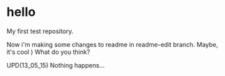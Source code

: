 # hello
My first test repository.

Now i'm making some changes to readme in readme-edit branch. Maybe, it's cool )
What do you think?

UPD(13_05_15)
Nothing happens...
